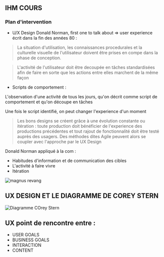 ## IHM COURS

### Plan d'intervention

* U/X Design
Donald Norman, first one to talk about => user experience
écrit dans la fin des années 80 :
> La situation d'utilisation, les connaissances procedurales et la culturelle visuelle de l'utilisateur doivent être prises en compe dans la phase de conception.

> L'activité de l'utilisateur doit être decoupée en tâches standardisées afin de faire en sorte que les actions entre elles marchent de la même façon

* Scripts de comportement :

L'observation d'une activité de tous les jours, qu'on décrit comme script de comportement et qu'on découpe en tâches 

Une fois le script identifié, on peut changer l'experience d'un moment

> Les bons designs se créent grâce à une évolution constante ou itération : toute production doit bénéficier de l'experience des productions précédentes et tout rajout de fonctionnalité doit être testé auprès des usagers. Des méthodes dites Agile peuvent alors se coupler avec l'approche par le UX Design


Donald Norman appliqué à la com : 

* Habitudes d'information et de communication des cibles
* L'activité à faire vivre
* Itération

![magnus revang](http://update.hanser-fachbuch.de/wp-content/uploads/2015/06/ux_wheel-Kopie.jpg "magnus revang")





## UX DESIGN ET LE DIAGRAMME DE COREY STERN
![](http://www.cubiux.com/images/cubi_ux_user_experience_model.jpg "Diagramme COrey Stern")
## UX point de rencontre entre :
  * USER GOALS 
  * BUSINESS GOALS
  * INTERACTION
  * CONTENT
  
  
